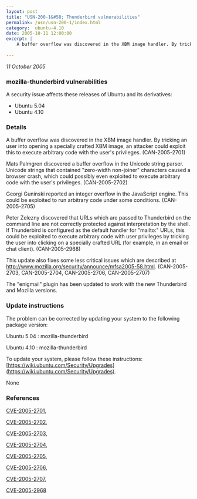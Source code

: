 ```yaml
---
layout: post
title: "USN-200-1&#58; Thunderbird vulnerabilities"
permalink: /usn/usn-200-1/index.html
category:  ubuntu-4.10
date: 2005-10-11 12:00:00
excerpt: |
    A buffer overflow was discovered in the XBM image handler. By tricking an user into opening a specially crafted XBM image, an attacker could exploit this to execute arbitrary code with the user&#39;s privileges. (CAN-2005-2701)
    
--- 
```

 
 

*11 October 2005*

### mozilla-thunderbird vulnerabilities

A security issue affects these releases of Ubuntu and its derivatives:

* Ubuntu 5.04
* Ubuntu 4.10

### Details

A buffer overflow was discovered in the XBM image handler. By tricking an user into opening a specially crafted XBM image, an attacker could exploit this to execute arbitrary code with the user&#39;s privileges. (CAN-2005-2701)

Mats Palmgren discovered a buffer overflow in the Unicode string parser. Unicode strings that contained &quot;zero-width non-joiner&quot; characters caused a browser crash, which could possibly even exploited to execute arbitrary code with the user&#39;s privileges. (CAN-2005-2702)

Georgi Guninski reported an integer overflow in the JavaScript engine. This could be exploited to run arbitrary code under some conditions. (CAN-2005-2705)

Peter Zelezny discovered that URLs which are passed to Thunderbird on the command line are not correctly protected against interpretation by the shell. If Thunderbird is configured as the default handler for &quot;mailto:&quot; URLs, this could be exploited to execute arbitrary code with user privileges by tricking the user into clicking on a specially crafted URL (for example, in an email or chat client). (CAN-2005-2968)

This update also fixes some less critical issues which are described at http://www.mozilla.org/security/announce/mfsa2005-58.html. (CAN-2005-2703, CAN-2005-2704, CAN-2005-2706, CAN-2005-2707)

The &quot;enigmail&quot; plugin has been updated to work with the new Thunderbird and Mozilla versions.

### Update instructions

The problem can be corrected by updating your system to the following package version:

Ubuntu 5.04
 : mozilla-thunderbird 

Ubuntu 4.10
 : mozilla-thunderbird 

To update your system, please follow these instructions: [https://wiki.ubuntu.com/Security/Upgrades](https://wiki.ubuntu.com/Security/Upgrades).

None

### References

 
 [CVE-2005-2701](http://people.ubuntu.com/~ubuntu-security/cve/CVE-2005-2701), 

 [CVE-2005-2702](http://people.ubuntu.com/~ubuntu-security/cve/CVE-2005-2702), 

 [CVE-2005-2703](http://people.ubuntu.com/~ubuntu-security/cve/CVE-2005-2703), 

 [CVE-2005-2704](http://people.ubuntu.com/~ubuntu-security/cve/CVE-2005-2704), 

 [CVE-2005-2705](http://people.ubuntu.com/~ubuntu-security/cve/CVE-2005-2705), 

 [CVE-2005-2706](http://people.ubuntu.com/~ubuntu-security/cve/CVE-2005-2706), 

 [CVE-2005-2707](http://people.ubuntu.com/~ubuntu-security/cve/CVE-2005-2707), 

 [CVE-2005-2968](http://people.ubuntu.com/~ubuntu-security/cve/CVE-2005-2968)
 

